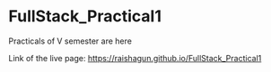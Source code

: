 # FullStack_Practical1
Practicals of V semester are here

Link of the live page: https://raishagun.github.io/FullStack_Practical1
